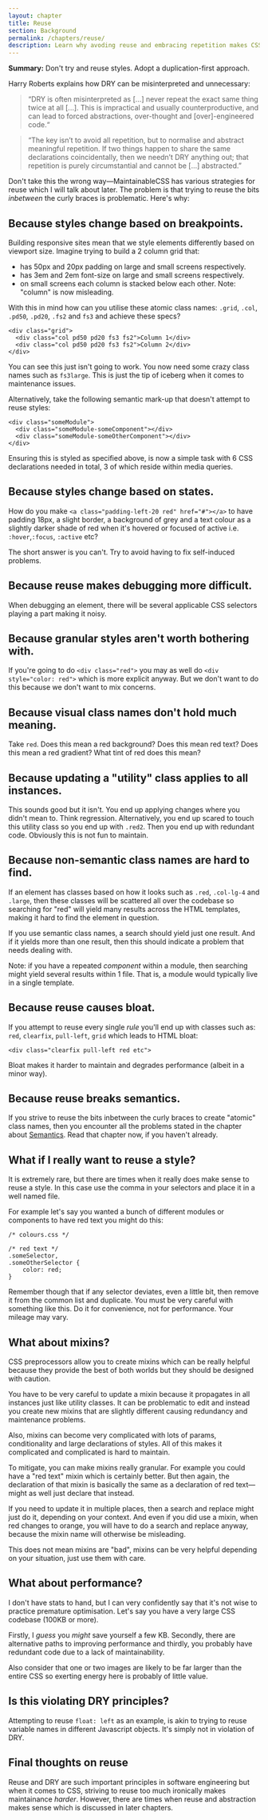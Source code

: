```yaml
---
layout: chapter
title: Reuse
section: Background
permalink: /chapters/reuse/
description: Learn why avoding reuse and embracing repetition makes CSS maintenance easier.
---
```


**Summary:** Don't try and reuse styles. Adopt a duplication-first approach.

Harry Roberts explains how DRY can be misinterpreted and unnecessary:

> &ldquo;DRY is often misinterpreted as [...] never repeat the exact same thing twice at all [...]. This is impractical and usually counterproductive, and can lead to forced abstractions, over-thought and [over]-engineered code.&ldquo;

> &ldquo;The key isn’t to avoid all repetition, but to normalise and abstract meaningful repetition. If two things happen to share the same declarations coincidentally, then we needn’t DRY anything out; that repetition is purely circumstantial and cannot be [...] abstracted.&rdquo;

Don't take this the wrong way&mdash;MaintainableCSS has various strategies for reuse which I will talk about later. The problem is that trying to reuse the bits *inbetween* the curly braces is problematic. Here's why:

## Because styles change based on breakpoints.

Building responsive sites mean that we style elements differently based on viewport size. Imagine trying to build a 2 column grid that:

- has 50px and 20px padding on large and small screens respectively.
- has 3em and 2em font-size on large and small screens respectively.
- on small screens each column is stacked below each other. Note: "column" is now misleading.

With this in mind how can you utilise these atomic class names: `.grid`, `.col`, `.pd50`, `.pd20`, `.fs2` and `fs3` and achieve these specs?

	<div class="grid">
	  <div class="col pd50 pd20 fs3 fs2">Column 1</div>
	  <div class="col pd50 pd20 fs3 fs2">Column 2</div>
	</div>

You can see this just isn't going to work. You now need some crazy class names such as `fs3large`. This is just the tip of iceberg when it comes to maintenance issues.

Alternatively, take the following semantic mark-up that doesn't attempt to reuse styles:

	<div class="someModule">
	  <div class="someModule-someComponent"></div>
	  <div class="someModule-someOtherComponent"></div>
	</div>

Ensuring this is styled as specified above, is now a simple task with 6 CSS declarations needed in total, 3 of which reside within media queries.

## Because styles change based on states.

How do you make `<a class="padding-left-20 red" href="#"></a>` to have padding 18px, a slight border, a background of grey and a text colour as a slightly darker shade of red when it's hovered or focused of active i.e. `:hover`,`:focus`, `:active` etc?

The short answer is you can't. Try to avoid having to fix self-induced problems.

## Because reuse makes debugging more difficult.

When debugging an element, there will be several applicable CSS selectors playing a part making it noisy.

## Because granular styles aren't worth bothering with.

If you're going to do `<div class="red">` you may as well do `<div style="color: red">` which is more explicit anyway. But we don't want to do this because we don't want to mix concerns.

## Because visual class names don't hold much meaning.

Take `red`. Does this mean a red background? Does this mean red text? Does this mean a red gradient? What tint of red does this mean?

## Because updating a "utility" class applies to all instances.

This sounds good but it isn't. You end up applying changes where you didn't mean to. Think regression. Alternatively, you end up scared to touch this utility class so you end up with `.red2`. Then you end up with redundant code. Obviously this is not fun to maintain.

## Because non-semantic class names are hard to find.

If an element has classes based on how it looks such as `.red`, `.col-lg-4` and `.large`, then these classes will be scattered all over the codebase so searching for "red" will yield many results across the HTML templates, making it hard to find the element in question.

If you use semantic class names, a search should yield just one result. And if it yields more than one result, then this should indicate a problem that needs dealing with.

Note: if you have a repeated *component* within a module, then searching might yield several results within 1 file. That is, a module would typically live in a single template.

## Because reuse causes bloat.

If you attempt to reuse every single *rule* you'll end up with classes such as: `red`, `clearfix`, `pull-left`, `grid` which leads to HTML bloat:

	<div class="clearfix pull-left red etc">

Bloat makes it harder to maintain and degrades performance (albeit in a minor way).

## Because reuse breaks semantics.

If you strive to reuse the bits inbetween the curly braces to create "atomic" class names, then you encounter all the problems stated in the chapter about [Semantics](/chapters/semantics/). Read that chapter now, if you haven't already.

## What if I really want to reuse a style?

It is extremely rare, but there are times when it really does make sense to reuse a style. In this case use the comma in your selectors and place it in a well named file.

For example let's say you wanted a bunch of different modules or components to have red text you might do this:

	/* colours.css */

	/* red text */
	.someSelector,
	.someOtherSelector {
		color: red;
	}

Remember though that if any selector deviates, even a little bit, then remove it from the common list and duplicate. You must be very careful with something like this. Do it for convenience, not for performance. Your mileage may vary.

## What about mixins?

CSS preprocessors allow you to create mixins which can be really helpful because they provide the best of both worlds but they should be designed with caution.

You have to be very careful to update a mixin because it propagates in all instances just like utility classes. It can be problematic to edit and instead you create new mixins that are slightly different causing redundancy and maintenance problems.

Also, mixins can become very complicated with lots of params, conditionality and large declarations of styles. All of this makes it complicated and complicated is hard to maintain.

To mitigate, you can make mixins really granular. For example you could have a "red text" mixin which is certainly better. But then again, the declaration of that mixin is basically the same as a declaration of red text&mdash;might as well just declare that instead.

If you need to update it in multiple places, then a search and replace might just do it, depending on your context. And even if you did use a mixin, when red changes to orange, you will have to do a search and replace anyway, because the mixin name will otherwise be misleading.

This does not mean mixins are "bad", mixins can be very helpful depending on your situation, just use them with care.

## What about performance?

I don't have stats to hand, but I can very confidently say that it's not wise to practice premature optimisation. Let's say you have a very large CSS codebase (100KB or more).

Firstly, I *guess* you *might* save yourself a few KB. Secondly, there are alternative paths to improving performance and thirdly, you probably have redundant code due to a lack of maintainability.

Also consider that one or two images are likely to be far larger than the entire CSS so exerting energy here is probably of little value.

## Is this violating DRY principles?

Attempting to reuse `float: left` as an example, is akin to trying to reuse variable names in different Javascript objects. It's simply not in violation of DRY.

## Final thoughts on reuse

Reuse and DRY are such important principles in software engineering but when it comes to CSS, striving to reuse too much ironically makes maintainance *harder*. However, there are times when reuse and abstraction makes sense which is discussed in later chapters.
